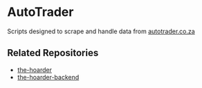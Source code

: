 # AutoTrader

Scripts designed to scrape and handle data from [autotrader.co.za](https://www.autotrader.co.za)

## Related Repositories

* [the-hoarder](https://github.com/krampus-nuggets/the-hoarder)
* [the-hoarder-backend](https://github.com/krampus-nuggets/the-hoarder-backend)
